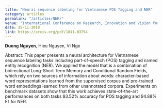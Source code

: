 ```yaml
---
title: "Neural sequence labeling for Vietnamese POS Tagging and NER"
category: articles
permalink: "/articles/NER/"
venue: "International Conference on Research, Innovation and Vision for the Future (RIVF)"
date: 25-11-2018
link: https://arxiv.org/pdf/1811.03754
---
```

[comment]: <> (<a href="https://arxiv.org/abs/2002.07367">Arxiv</a>.)
<b>Duong Nguyen</b>, Hieu Nguyen, Vi Ngo

Abstract: This paper presents a neural architecture for Vietnamese sequence labeling tasks including part-of-speech (POS) tagging and named entity recognition (NER). We applied the model that is a combination of bidirectional Long-Short Term Memory and Conditional Random Fields, which rely on two sources of information about words: character-based word representations learned from the supervised corpus and pre-trained word embeddings learned from other unannotated corpora. Experiments on benchmark datasets show that this work achieves state-of-the-art performances on both tasks 93.52% accuracy for POS tagging and 94.88% F1 for NER.
